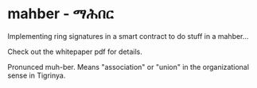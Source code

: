 # mahber - ማሕበር

Implementing ring signatures in a smart contract to do stuff in a mahber...

Check out the whitepaper pdf for details.

Pronunced muh-ber. Means "association" or "union" in the organizational sense in Tigrinya.
